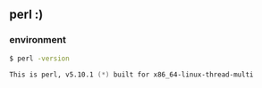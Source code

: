 ## perl :)

### environment
```zsh
$ perl -version

This is perl, v5.10.1 (*) built for x86_64-linux-thread-multi
```
